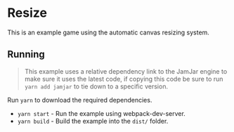 # Resize

This is an example game using the automatic canvas resizing system.

## Running

> This example uses a relative dependency link to the JamJar engine to make sure it uses the latest code, if copying
> this code be sure to run `yarn add jamjar` to tie down to a specific version.

Run `yarn` to download the required dependencies.

* `yarn start` - Run the example using webpack-dev-server.
* `yarn build` - Build the example into the `dist/` folder.
